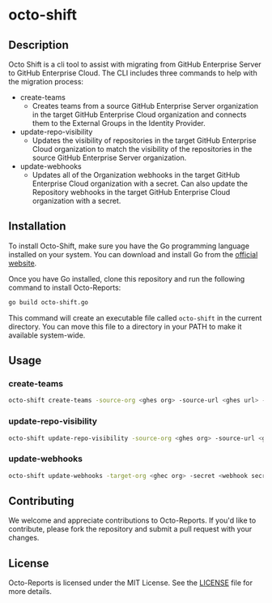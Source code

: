 # octo-shift
    
## Description

Octo Shift is a cli tool to assist with migrating from GitHub Enterprise Server to GitHub Enterprise Cloud. The CLI includes three commands to help with the migration process:

* create-teams
    * Creates teams from a source GitHub Enterprise Server organization in the target GitHub Enterprise Cloud organization and connects them to the External Groups in the Identity Provider.
* update-repo-visibility
    * Updates the visibility of repositories in the target GitHub Enterprise Cloud organization to match the visibility of the repositories in the source GitHub Enterprise Server organization.
* update-webhooks
    * Updates all of the Organization webhooks in the target GitHub Enterprise Cloud organization with a secret. Can also update the Repository webhooks in the target GitHub Enterprise Cloud organization with a secret.

## Installation
To install Octo-Shift, make sure you have the Go programming language installed on your system. You can download and install Go from the [official website](https://go.dev/doc/install).

Once you have Go installed, clone this repository and run the following command to install Octo-Reports:

```bash
go build octo-shift.go
```
This command will create an executable file called `octo-shift` in the current directory. You can move this file to a directory in your PATH to make it available system-wide.

## Usage

### create-teams

```bash
octo-shift create-teams -source-org <ghes org> -source-url <ghes url> -source-token <ghes token>  -target-org <ghec org> -target-token <ghec token>  
```

### update-repo-visibility

```bash
octo-shift update-repo-visibility -source-org <ghes org> -source-url <ghes url> -source-token <ghes token>  -target-org <ghec org> -target-token <ghec token>  
```

### update-webhooks

```bash
octo-shift update-webhooks -target-org <ghec org> -secret <webhook secret> -include-repo-webhooks <true|false>
```

## Contributing
We welcome and appreciate contributions to Octo-Reports. If you'd like to contribute, please fork the repository and submit a pull request with your changes.

## License
Octo-Reports is licensed under the MIT License. See the [LICENSE](LICENSE) file for more details.